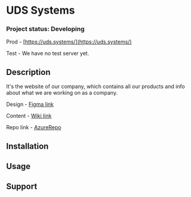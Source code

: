 # UDS Systems

### Project status: Developing

Prod - [https://uds.systems/](https://uds.systems/)

Test - We have no test server yet.

## Description

It's the website of our company, which 
contains all our products and info about 
what we are working on as a company.

Design - [Figma link](https://www.figma.com/file/9Q53ubO2B7kKJ4TeobJIEM/UDS-Website?node-id=4952%3A59658&t=hKtkDxZYlFiTMAmD-0)

Content - [Wiki link](https://dev.azure.com/uds-cloud-devops/UDS-Maps/_wiki/wikis/UDS-Maps.wiki/114/Website)
 
Repo link - [AzureRepo]()

## Installation

## Usage

## Support

